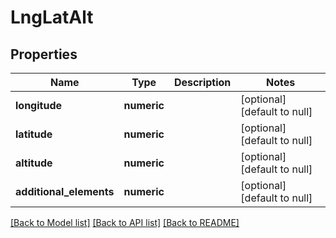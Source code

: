 # LngLatAlt

## Properties
Name | Type | Description | Notes
------------ | ------------- | ------------- | -------------
**longitude** | **numeric** |  | [optional] [default to null]
**latitude** | **numeric** |  | [optional] [default to null]
**altitude** | **numeric** |  | [optional] [default to null]
**additional_elements** | **numeric** |  | [optional] [default to null]

[[Back to Model list]](../README.md#documentation-for-models) [[Back to API list]](../README.md#documentation-for-api-endpoints) [[Back to README]](../README.md)


